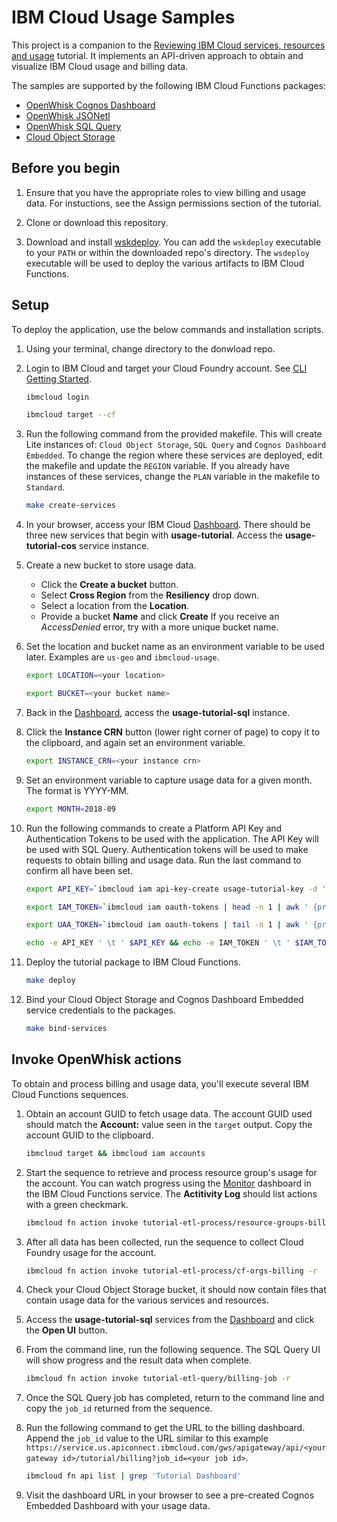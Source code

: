 # IBM Cloud Usage Samples

This project is a companion to the [Reviewing IBM Cloud services, resources and usage](https://console.bluemix.net/docs/tutorials/cloud-usage.html) tutorial. It implements an API-driven approach to obtain and visualize IBM Cloud usage and billing data.

The samples are supported by the following IBM Cloud Functions packages:
- [OpenWhisk Cognos Dashboard](https://github.com/IBM-Cloud/openwhisk-cognos-dashboard)
- [OpenWhisk JSONetl](https://github.com/IBM-Cloud/openwhisk-jsonetl)
- [OpenWhisk SQL Query](https://github.com/IBM-Cloud/openwhisk-sql-query)
- [Cloud Object Storage](github.com/ibm-functions/package-cloud-object-storage)

## Before you begin

1. Ensure that you have the appropriate roles to view billing and usage data. For instuctions, see the Assign permissions section of the tutorial.

2. Clone or download this repository.

3. Download and install [wskdeploy](https://github.com/apache/incubator-openwhisk-wskdeploy/releases/tag/0.9.8-incubating). You can add the `wskdeploy` executable to your `PATH` or within the downloaded repo's directory. The `wsdeploy` executable will be used to deploy the various artifacts to IBM Cloud Functions.

## Setup

To deploy the application, use the below commands and installation scripts.

1. Using your terminal, change directory to the donwload repo.

1. Login to IBM Cloud and target your Cloud Foundry account. See [CLI Getting Started](https://console.bluemix.net/docs/cli/reference/bluemix_cli/get_started.html#getting-started).
    ```sh
    ibmcloud login
    ```

    ```sh
    ibmcloud target --cf
    ```

2. Run the following command from the provided makefile. This will create Lite instances of: `Cloud Object Storage`, `SQL Query` and `Cognos Dashboard Embedded`. To change the region where these services are deployed, edit the makefile and update the `REGION` variable. If you already have instances of these services, change the `PLAN` variable in the makefile to `Standard`.
    ```sh
    make create-services
    ```

3. In your browser, access your IBM Cloud [Dashboard](https://console.bluemix.net/dashboard). There should be three new services that begin with **usage-tutorial**. Access the **usage-tutorial-cos** service instance.

4. Create a new bucket to store usage data.
    - Click the **Create a bucket** button.
    - Select **Cross Region** from the **Resiliency** drop down.
    - Select a location from the **Location**.
    - Provide a bucket **Name** and click **Create** If you receive an *AccessDenied* error, try with a more unique bucket name.

5. Set the location and bucket name as an environment variable to be used later. Examples are `us-geo` and `ibmcloud-usage`.
    ```sh
    export LOCATION=<your location>
    ```

    ```sh
    export BUCKET=<your bucket name>
    ```

6. Back in the [Dashboard](https://console.bluemix.net/dashboard), access the **usage-tutorial-sql** instance.

7. Click the **Instance CRN** button (lower right corner of page) to copy it to the clipboard, and again set an environment variable.
    ```sh
    export INSTANCE_CRN=<your instance crn>
    ```

8. Set an environment variable to capture usage data for a given month. The format is YYYY-MM.
    ```sh
    export MONTH=2018-09
    ```

9. Run the following commands to create a Platform API Key and Authentication Tokens to be used with the application. The API Key will be used with SQL Query. Authentication tokens will be used to make requests to obtain billing and usage data. Run the last command to confirm all have been set.
    ```sh
    export API_KEY=`ibmcloud iam api-key-create usage-tutorial-key -d 'apiKey created for http://github.com/IBM-Cloud/cloud-usage-samples' | grep 'API Key' | awk ' {print $3} '`
    ```

    ```sh
    export IAM_TOKEN=`ibmcloud iam oauth-tokens | head -n 1 | awk ' {print $4} '`
    ```

    ```sh
    export UAA_TOKEN=`ibmcloud iam oauth-tokens | tail -n 1 | awk ' {print $4} '`
    ```

    ```sh
    echo -e API_KEY ' \t ' $API_KEY && echo -e IAM_TOKEN ' \t ' $IAM_TOKEN && echo -e UAA_TOKEN ' \t ' $UAA_TOKEN
    ```

10. Deploy the tutorial package to IBM Cloud Functions.
    ```sh
    make deploy
    ```

11. Bind your Cloud Object Storage and Cognos Dashboard Embedded service credentials to the packages.
    ```sh
    make bind-services
    ```

## Invoke OpenWhisk actions

To obtain and process billing and usage data, you'll execute several IBM Cloud Functions sequences.

1. Obtain an account GUID to fetch usage data. The account GUID used should match the **Account:** value seen in the `target` output. Copy the account GUID to the clipboard.
    ```sh
    ibmcloud target && ibmcloud iam accounts
    ```

2. Start the sequence to retrieve and process resource group's usage for the account. You can watch progress using the [Monitor](https://console.bluemix.net/openwhisk/dashboard) dashboard in the IBM Cloud Functions service. The **Actitivity Log** should list actions with a green checkmark.
    ```sh
    ibmcloud fn action invoke tutorial-etl-process/resource-groups-billing -r --param guid <your guid>
    ```

3. After all data has been collected, run the sequence to collect Cloud Foundry usage for the account.
    ```sh
    ibmcloud fn action invoke tutorial-etl-process/cf-orgs-billing -r
    ```

4. Check your Cloud Object Storage bucket, it should now contain files that contain usage data for the various services and resources.

5. Access the **usage-tutorial-sql** services from the [Dashboard](https://console.bluemix.net/dashboard/apps) and click the **Open UI** button.

6. From the command line, run the following sequence. The SQL Query UI will show progress and the result data when complete.
    ```sh
    ibmcloud fn action invoke tutorial-etl-query/billing-job -r
    ```

7. Once the SQL Query job has completed, return to the command line and copy the `job_id` returned from the sequence.

8. Run the following command to get the URL to the billing dashboard. Append the `job_id` value to the URL similar to this example `https://service.us.apiconnect.ibmcloud.com/gws/apigateway/api/<your gateway id>/tutorial/billing?job_id=<your job id>`.

    ```sh
    ibmcloud fn api list | grep 'Tutorial Dashboard'
    ```

9. Visit the dashboard URL in your browser to see a pre-created Cognos Embedded Dashboard with your usage data.